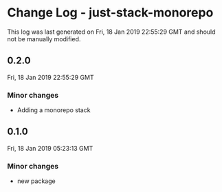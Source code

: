 # Change Log - just-stack-monorepo

This log was last generated on Fri, 18 Jan 2019 22:55:29 GMT and should not be manually modified.

## 0.2.0
Fri, 18 Jan 2019 22:55:29 GMT

### Minor changes

- Adding a monorepo stack

## 0.1.0
Fri, 18 Jan 2019 05:23:13 GMT

### Minor changes

- new package

